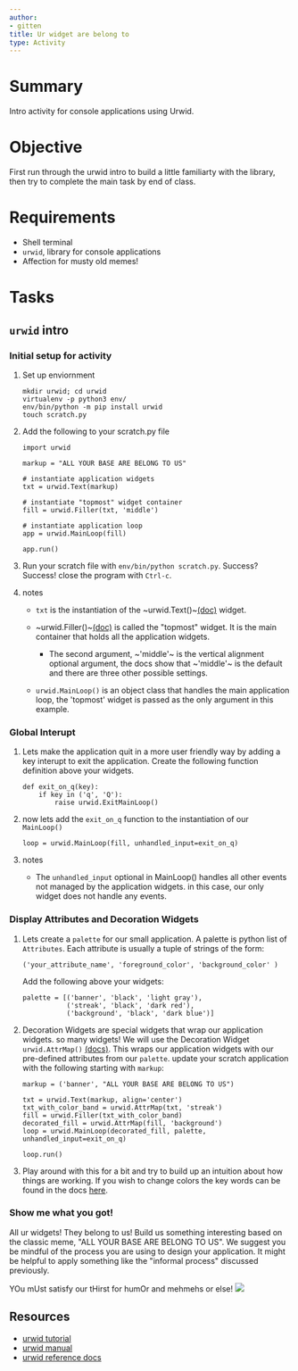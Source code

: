 ```yaml
---
author:
- gitten
title: Ur widget are belong to
type: Activity
---
```


Summary
=======

Intro activity for console applications using Urwid.

Objective
=========

First run through the urwid intro to build a little familiarty with the
library, then try to complete the main task by end of class.

Requirements
============

-   Shell terminal
-   `urwid`, library for console applications
-   Affection for musty old memes!

Tasks
=====

`urwid` intro
-------------

### Initial setup for activity

1.  Set up enviornment

    ``` {.bash}
    mkdir urwid; cd urwid
    virtualenv -p python3 env/
    env/bin/python -m pip install urwid
    touch scratch.py
    ```

2.  Add the following to your scratch.py file

    ``` {.python}
    import urwid

    markup = "ALL YOUR BASE ARE BELONG TO US"

    # instantiate application widgets
    txt = urwid.Text(markup)

    # instantiate "topmost" widget container
    fill = urwid.Filler(txt, 'middle')

    # instantiate application loop
    app = urwid.MainLoop(fill)

    app.run()
    ```

3.  Run your scratch file with `env/bin/python scratch.py`. Success?
    Success! close the program with `Ctrl-c`.

4.  notes
    -   `txt` is the instantiation of the
        \~urwid.Text()\~[(doc)](http://urwid.org/reference/widget.html#text)
        widget.

    -   \~urwid.Filler()\~[(doc)](http://urwid.org/reference/widget.html#filler)
        is called the "topmost" widget. It is the main container that
        holds all the application widgets.

        -   The second argument, \~'middle'\~ is the vertical alignment
            optional argument, the docs show that \~'middle'\~ is the
            default and there are three other possible settings.

    -   `urwid.MainLoop()` is an object class that handles the main
        application loop, the 'topmost' widget is passed as the only
        argument in this example.

### Global Interupt

1.  Lets make the application quit in a more user friendly way by adding
    a key interupt to exit the application. Create the following
    function definition above your widgets.

    ``` {.python}
    def exit_on_q(key):
        if key in ('q', 'Q'):
            raise urwid.ExitMainLoop()
    ```

2.  now lets add the `exit_on_q` function to the instantiation of our
    `MainLoop()`

    ``` {.python}
    loop = urwid.MainLoop(fill, unhandled_input=exit_on_q)
    ```

3.  notes
    -   The `unhandled_input` optional in MainLoop() handles all other
        events not managed by the application widgets. in this case, our
        only widget does not handle any events.

### Display Attributes and Decoration Widgets

1.  Lets create a `palette` for our small application. A palette is
    python list of `Attributes`. Each attribute is usually a tuple of
    strings of the form:

    ``` {.python}
    ('your_attribute_name', 'foreground_color', 'background_color' )
    ```

    Add the following above your widgets:

    ``` {.python}
    palette = [('banner', 'black', 'light gray'),
               ('streak', 'black', 'dark red'),
               ('background', 'black', 'dark blue')]
    ```

2.  Decoration Widgets are special widgets that wrap our application
    widgets. so many widgets! We will use the Decoration Widget
    `urwid.AttrMap()`
    [(docs)](http://urwid.org/reference/widget.html#attrmap). This wraps
    our application widgets with our pre-defined attributes from our
    `palette`. update your scratch application with the following
    starting with `markup`:

    ``` {.python}
    markup = ('banner', "ALL YOUR BASE ARE BELONG TO US")

    txt = urwid.Text(markup, align='center')
    txt_with_color_band = urwid.AttrMap(txt, 'streak')
    fill = urwid.Filler(txt_with_color_band)
    decorated_fill = urwid.AttrMap(fill, 'background')
    loop = urwid.MainLoop(decorated_fill, palette, unhandled_input=exit_on_q)

    loop.run()
    ```

3.  Play around with this for a bit and try to build up an intuition
    about how things are working. If you wish to change colors the key
    words can be found in the docs
    [here](http://urwid.org/manual/displayattributes.html#foreground-background).

### Show me what you got!

All ur widgets! They belong to us! Build us something interesting based
on the classic meme, "ALL YOUR BASE ARE BELONG TO US". We suggest you be
mindful of the process you are using to design your application. It
might be helpful to apply something like the "informal process"
discussed previously.

YOu mUst satisfy our tHirst for humOr and mehmehs or else!
![](https://media.giphy.com/media/26DOs997h6fgsCthu/giphy.gif)

Resources
---------

-   [urwid tutorial](http://urwid.org/tutorial/index.html)
-   [urwid manual](http://urwid.org/manual/index.html)
-   [urwid reference docs](http://urwid.org/reference/index.html)
